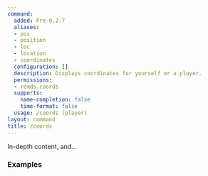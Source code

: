 ```yaml
---
command:
  added: Pre-0.2.7
  aliases:
  - pos
  - position
  - loc
  - location
  - coordinates
  configuration: []
  description: Displays coordinates for yourself or a player.
  permissions:
  - rcmds.coords
  supports:
    name-completion: false
    time-format: false
  usage: /coords (player)
layout: command
title: /coords
---
```


In-depth content, and...

### Examples



